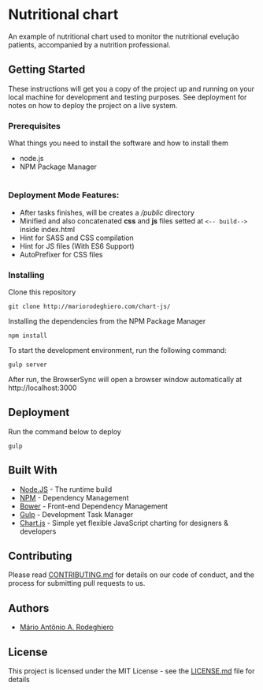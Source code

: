 # Nutritional chart

An example of nutritional chart used to monitor the nutritional evelução patients, accompanied by a nutrition professional.

## Getting Started

These instructions will get you a copy of the project up and running on your local machine for development and testing purposes. See deployment for notes on how to deploy the project on a live system.

### Prerequisites

What things you need to install the software and how to install them

* node.js
* NPM Package Manager

#
### Deployment Mode Features:
 - After tasks finishes, will be creates a */public* directory 
 - Minified and also concatenated **css** and **js** files setted at ```<-- build-->``` inside index.html
 - Hint for SASS and CSS compilation
 - Hint for JS files (With ES6 Support)
 - AutoPrefixer for CSS files

### Installing

Clone this repository

```
git clone http://mariorodeghiero.com/chart-js/
```
Installing the dependencies from the NPM Package Manager
```
npm install
```
To start the development environment, run the following command:

```
gulp server
```
After run, the BrowserSync will open a browser window automatically at http://localhost:3000

## Deployment

Run the command below to deploy
```
gulp
```
## Built With

* [Node.JS](https://nodejs.org) - The runtime build
* [NPM](https://www.npmjs.com/) - Dependency Management
* [Bower](https://bower.io/) - Front-end Dependency Management
* [Gulp](http://gulpjs.com/) - Development Task Manager
* [Chart.js](http://www.chartjs.org/) - Simple yet flexible JavaScript charting for designers & developers


## Contributing

Please read [CONTRIBUTING.md](https://github.com/mariorodeghiero/chart-js/blob/master/CONTRIBUTRING.md) for details on our code of conduct, and the process for submitting pull requests to us.


## Authors

* [Mário Antônio A. Rodeghiero](https://github.com/mariorodeghiero)


## License

This project is licensed under the MIT License - see the [LICENSE.md](LICENSE.md) file for details

